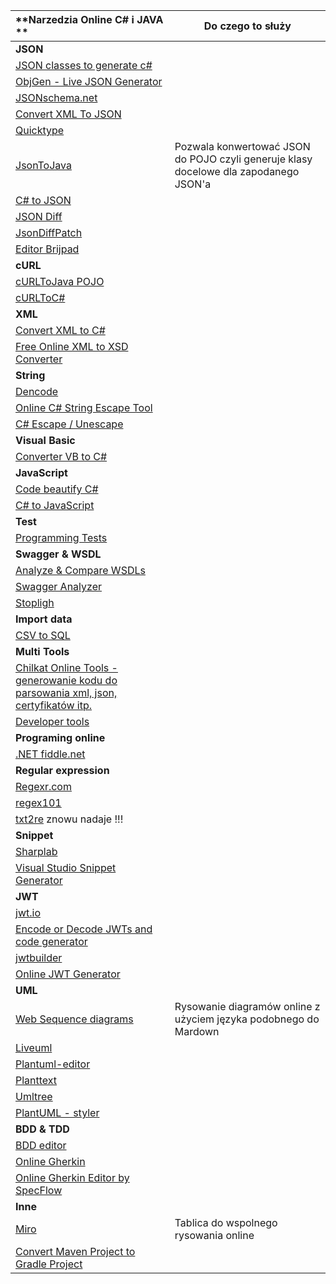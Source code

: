 | **Narzedzia Online C\# i JAVA **                             | Do czego to służy                                            |
| :----------------------------------------------------------- | ------------------------------------------------------------ |
| **JSON**                                                     |                                                              |
| [JSON classes to generate c\#](https://github.com/bladefist/JsonUtils) |                                                              |
| [ObjGen - Live JSON Generator](http://www.objgen.com/json)   |                                                              |
| [JSONschema.net](https://jsonschema.net/)                    |                                                              |
| [Convert XML To JSON](https://www.convertjson.com/xml-to-json.htm) |                                                              |
| [Quicktype](https://app.quicktype.io/)                       |                                                              |
| [JsonToJava](http://www.jsonschema2pojo.org/)                | Pozwala konwertować JSON do POJO czyli generuje klasy docelowe dla zapodanego JSON'a |
| [C# to JSON](https://csharp2json.io/)                        |                                                              |
| [JSON Diff](http://jsondiff.com/)                            |                                                              |
| [JsonDiffPatch](https://benjamine.github.io/jsondiffpatch/demo/index.html) |                                                              |
| [Editor Brijpad](https://techbrij.com/brijpad/#json)         |                                                              |
| **cURL**                                                     |                                                              |
| [cURLToJava POJO](https://fivesmallq.github.io/curl-to-java/) |                                                              |
| [cURLToC#](https://curl.olsh.me/)                            |                                                              |
| **XML**                                                      |                                                              |
| [Convert XML to C\#](https://xmltocsharp.azurewebsites.net/) |                                                              |
| [Free Online XML to XSD Converter](https://www.liquid-technologies.com/online-xml-to-xsd-converter) |                                                              |
| **String**                                                   |                                                              |
| [Dencode](https://dencode.com/string/camel-case)             |                                                              |
| [Online C\# String Escape Tool](http://easyonlineconverter.com/converters/dot-net-string-escape.html) |  
|[C# Escape / Unescape](https://codebeautify.org/csharp-escape-unescape)                                          |               |
| **Visual Basic**                                             |                                                              |
| [Converter VB to C\#](http://converter.telerik.com/)         |                                                              |
| **JavaScript**                                               |                                                              |
| [Code beautify C\#](https://codebeautify.org/csharpviewer#)  |                                                              |
| [C\# to JavaScript](https://deck.net/)                       |                                                              |
| **Test**                                                     |                                                              |
| [Programming Tests](https://www.testdome.com/tests)          |                                                              |
| **Swagger & WSDL**                                           |                                                              |
| [Analyze & Compare WSDLs](https://www.wsdl-analyzer.com/)    |                                                              |
| [Swagger Analyzer](https://www.swagger-analyzer.com/ui/)     |                                                              |
| [Stopligh](https://stoplight.io/)                            |                                                              |
| **Import data**                                              |                                                              |
| [CSV to SQL](http://convertcsv.com/csv-to-sql.htm)           |                                                              |
| **Multi Tools**                                              |                                                              |
| [Chilkat Online Tools - generowanie kodu do parsowania xml, json, certyfikatów itp.](https://tools.chilkat.io/) |                                                              |
| [Developer tools](https://extendsclass.com/)                 |                                                              |
| **Programing online**                                        |                                                              |
| [.NET fiddle.net](https://dotnetfiddle.net/)                 |                                                              |
| **Regular expression**                                       |                                                              |
| [Regexr.com](https://regexr.com/)                            |                                                              |
| [regex101](https://regex101.com/)                            |                                                              |
| [txt2re](http://txt2re.com/) znowu nadaje !!!                |                                                              |
| **Snippet**                                                  |                                                              |
| [Sharplab](https://sharplab.io/)                             |                                                              |
| [Visual Studio Snippet Generator](http://tools.unitycoder.com/VisualStudioSnippetsGenerator/) |                                                              |
| **JWT**                                                      |                                                              |
| [jwt.io](https://jwt.io/)                                    |                                                              |
| [Encode or Decode JWTs and code generator](https://www.jsonwebtoken.io/) |                                                              |
| [jwtbuilder](http://jwtbuilder.jamiekurtz.com/)              |                                                              |
| [Online JWT Generator](https://www.javainuse.com/jwtgenerator) |                                                              |
| **UML**                                                     |                                                              |
| [Web Sequence diagrams](https://www.websequencediagrams.com) | Rysowanie diagramów online z użyciem języka podobnego do Mardown |
| [Liveuml](https://liveuml.com/) |                                                              |
| [Plantuml-editor](https://plantuml-editor.kkeisuke.com/) |                                                              |
| [Planttext](https://www.planttext.com/) |                                                              |
| [Umltree](https://app.umltree.com/) |                                                              |
| [PlantUML - styler ](https://plantumlstyler.netlify.app/) | 
| **BDD & TDD**                                                     | |
| [BDD editor](http://www.bddeditor.com/) |                                                              |
| [Online Gherkin](https://www.assertthat.com/online-gherkin-editor) |                                                              |
| [Online Gherkin Editor by SpecFlow](https://specflow.org/gherkin-editor/) |                                                              |
| **Inne**                                                     | 
| [Miro](https://miro.com/app/dashboard/)                      | Tablica do wspolnego rysowania online                        |
| [Convert Maven Project to Gradle Project](https://sagioto.github.io/maven2gradle/) |                                                              |



